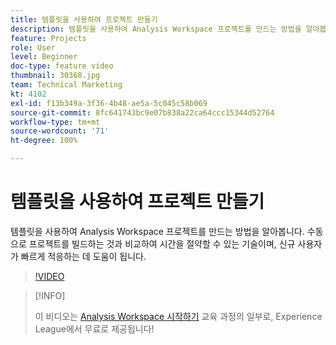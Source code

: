 ```yaml
---
title: 템플릿을 사용하여 프로젝트 만들기
description: 템플릿을 사용하여 Analysis Workspace 프로젝트를 만드는 방법을 알아봅니다
feature: Projects
role: User
level: Beginner
doc-type: feature video
thumbnail: 30368.jpg
team: Technical Marketing
kt: 4102
exl-id: f13b349a-3f36-4b48-ae5a-5c045c58b069
source-git-commit: 8fc641743bc9e07b838a22ca64ccc15344d52764
workflow-type: tm+mt
source-wordcount: '71'
ht-degree: 100%

---
```


# 템플릿을 사용하여 프로젝트 만들기

템플릿을 사용하여 Analysis Workspace 프로젝트를 만드는 방법을 알아봅니다. 수동으로 프로젝트를 빌드하는 것과 비교하여 시간을 절약할 수 있는 기술이며, 신규 사용자가 빠르게 적응하는 데 도움이 됩니다.

>[!VIDEO](https://video.tv.adobe.com/v/30368/?quality=12&learn=on)

>[!INFO]
>
> 이 비디오는 [Analysis Workspace 시작하기](https://experienceleague.adobe.com/?recommended=Analytics-U-1-2020.1.workspace) 교육 과정의 일부로, Experience League에서 무료로 제공됩니다!